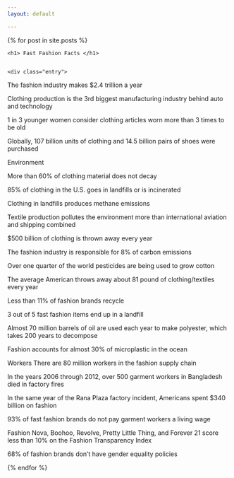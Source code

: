 ```yaml
---
layout: default

---
```

<div class="posts">
  {% for post in site.posts %}
  <article class="post">
    
    <h1> Fast Fashion Facts </h1>
    
    
    <div class="entry">
      

The fashion industry makes $2.4 trillion a year



Clothing production is the 3rd biggest manufacturing industry behind auto and technology

1 in 3 younger women consider clothing articles worn more than 3 times to be old 

Globally, 107 billion units of clothing and 14.5 billion pairs of shoes were purchased 

Environment

More than 60% of clothing material does not decay 

85% of clothing in the U.S. goes in landfills or is incinerated 

Clothing in landfills produces methane emissions

Textile production pollutes the environment more than international aviation and shipping combined 

$500 billion of clothing is thrown away every year 

The fashion industry is responsible for 8% of carbon emissions 

Over one quarter of the world pesticides are being used to grow cotton 

The average American throws away about 81 pound of clothing/textiles every year 

Less than 11% of fashion brands recycle 

3 out of 5 fast fashion items end up in a landfill 

Almost 70 million barrels of oil are used each year to make polyester, which takes 200 years to decompose 

Fashion accounts for almost 30% of microplastic in the ocean 

Workers 
There are 80 million workers in the fashion supply chain 

In the years 2006 through 2012, over 500 garment workers in Bangladesh died in factory fires 

In the same year of the Rana Plaza factory incident, Americans spent $340 billion on fashion

93% of fast fashion brands do not pay garment workers a living wage 

Fashion Nova, Boohoo, Revolve, Pretty Little Thing, and Forever 21 score less than 10% on the Fashion Transparency Index 

68% of fashion brands don’t have gender equality policies 

</div>
</article>
{% endfor %}
</div>

